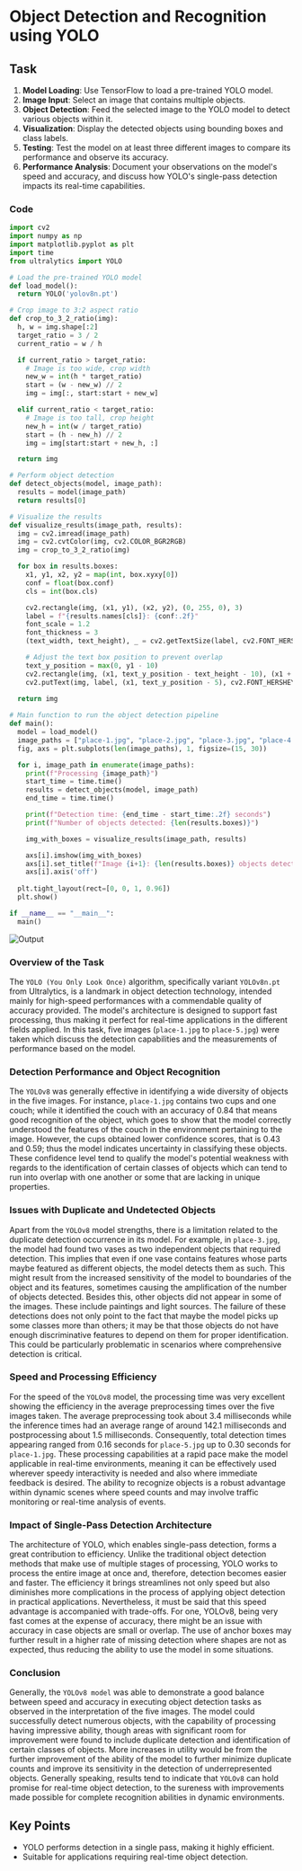 # Object Detection and Recognition using YOLO
## Task
1. **Model Loading**: Use TensorFlow to load a pre-trained YOLO model.
2. **Image Input**: Select an image that contains multiple objects.
3. **Object Detection**: Feed the selected image to the YOLO model to detect various objects within it.
4. **Visualization**: Display the detected objects using bounding boxes and class labels.
5. **Testing**: Test the model on at least three different images to compare its performance and observe its accuracy.
6. **Performance Analysis**: Document your observations on the model's speed and accuracy, and discuss how YOLO's single-pass detection impacts its real-time capabilities.
### Code
```python
import cv2
import numpy as np
import matplotlib.pyplot as plt
import time
from ultralytics import YOLO

# Load the pre-trained YOLO model
def load_model():
  return YOLO('yolov8n.pt')

# Crop image to 3:2 aspect ratio
def crop_to_3_2_ratio(img):
  h, w = img.shape[:2]
  target_ratio = 3 / 2
  current_ratio = w / h

  if current_ratio > target_ratio:
    # Image is too wide, crop width
    new_w = int(h * target_ratio)
    start = (w - new_w) // 2
    img = img[:, start:start + new_w]

  elif current_ratio < target_ratio:
    # Image is too tall, crop height
    new_h = int(w / target_ratio)
    start = (h - new_h) // 2
    img = img[start:start + new_h, :]

  return img

# Perform object detection
def detect_objects(model, image_path):
  results = model(image_path)
  return results[0]

# Visualize the results
def visualize_results(image_path, results):
  img = cv2.imread(image_path)
  img = cv2.cvtColor(img, cv2.COLOR_BGR2RGB)
  img = crop_to_3_2_ratio(img)

  for box in results.boxes:
    x1, y1, x2, y2 = map(int, box.xyxy[0])
    conf = float(box.conf)
    cls = int(box.cls)

    cv2.rectangle(img, (x1, y1), (x2, y2), (0, 255, 0), 3)
    label = f"{results.names[cls]}: {conf:.2f}"    
    font_scale = 1.2
    font_thickness = 3
    (text_width, text_height), _ = cv2.getTextSize(label, cv2.FONT_HERSHEY_SIMPLEX, font_scale, font_thickness)

    # Adjust the text box position to prevent overlap
    text_y_position = max(0, y1 - 10)
    cv2.rectangle(img, (x1, text_y_position - text_height - 10), (x1 + text_width, text_y_position), (0, 255, 0), -1)
    cv2.putText(img, label, (x1, text_y_position - 5), cv2.FONT_HERSHEY_SIMPLEX, font_scale, (0, 0, 0), font_thickness)
    
  return img

# Main function to run the object detection pipeline
def main():
  model = load_model()  
  image_paths = ["place-1.jpg", "place-2.jpg", "place-3.jpg", "place-4.jpg", "place-5.jpg"]
  fig, axs = plt.subplots(len(image_paths), 1, figsize=(15, 30))

  for i, image_path in enumerate(image_paths):
    print(f"Processing {image_path}")
    start_time = time.time()
    results = detect_objects(model, image_path)
    end_time = time.time()

    print(f"Detection time: {end_time - start_time:.2f} seconds")
    print(f"Number of objects detected: {len(results.boxes)}")

    img_with_boxes = visualize_results(image_path, results)

    axs[i].imshow(img_with_boxes)
    axs[i].set_title(f"Image {i+1}: {len(results.boxes)} objects detected", fontsize=16)
    axs[i].axis('off')
    
  plt.tight_layout(rect=[0, 0, 1, 0.96])
  plt.show()

if __name__ == "__main__":
  main()
```

![Output](https://github.com/user-attachments/assets/01c4d38b-fee6-4eb1-8670-ea1e0ef8b6d4)

### Overview of the Task
The `YOLO (You Only Look Once)` algorithm, specifically variant `YOLOv8n.pt` from Ultralytics, is a landmark in object detection technology, intended mainly for high-speed performances with a commendable quality of accuracy provided. The model's architecture is designed to support fast processing, thus making it perfect for real-time applications in the different fields applied. In this task, five images (`place-1.jpg` to `place-5.jpg`) were taken which discuss the detection capabilities and the measurements of performance based on the model.

### Detection Performance and Object Recognition
The `YOLOv8` was generally effective in identifying a wide diversity of objects in the five images. For instance, `place-1.jpg` contains two cups and one couch; while it identified the couch with an accuracy of 0.84 that means good recognition of the object, which goes to show that the model correctly understood the features of the couch in the environment pertaining to the image. However, the cups obtained lower confidence scores, that is 0.43 and 0.59; thus the model indicates uncertainty in classifying these objects. These confidence level tend to qualify the model's potential weakness with regards to the identification of certain classes of objects which can tend to run into overlap with one another or some that are lacking in unique properties.

### Issues with Duplicate and Undetected Objects
Apart from the `YOLOv8` model strengths, there is a limitation related to the duplicate detection occurrence in its model. For example, in `place-3.jpg`, the model had found two vases as two independent objects that required detection. This implies that even if one vase contains features whose parts maybe featured as different objects, the model detects them as such. This might result from the increased sensitivity of the model to boundaries of the object and its features, sometimes causing the amplification of the number of objects detected. Besides this, other objects did not appear in some of the images. These include paintings and light sources. The failure of these detections does not only point to the fact that maybe the model picks up some classes more than others; it may be that those objects do not have enough discriminative features to depend on them for proper identification. This could be particularly problematic in scenarios where comprehensive detection is critical.

### Speed and Processing Efficiency
For the speed of the `YOLOv8` model, the processing time was very excellent showing the efficiency in the average preprocessing times over the five images taken. The average preprocessing took about 3.4 milliseconds while the inference times had an average range of around 142.1 milliseconds and postprocessing about 1.5 milliseconds. Consequently, total detection times appearing ranged from 0.16 seconds for `place-5.jpg` up to 0.30 seconds for `place-1.jpg`. These processing capabilities at a rapid pace make the model applicable in real-time environments, meaning it can be effectively used wherever speedy interactivity is needed and also where immediate feedback is desired. The ability to recognize objects is a robust advantage within dynamic scenes where speed counts and may involve traffic monitoring or real-time analysis of events.

### Impact of Single-Pass Detection Architecture
The architecture of YOLO, which enables single-pass detection, forms a great contribution to efficiency. Unlike the traditional object detection methods that make use of multiple stages of processing, YOLO works to process the entire image at once and, therefore, detection becomes easier and faster. The efficiency it brings streamlines not only speed but also diminishes more complications in the process of applying object detection in practical applications. Nevertheless, it must be said that this speed advantage is accompanied with trade-offs. For one, YOLOv8, being very fast comes at the expense of accuracy, there might be an issue with accuracy in case objects are small or overlap. The use of anchor boxes may further result in a higher rate of missing detection where shapes are not as expected, thus reducing the ability to use the model in some situations.

### Conclusion
Generally, the `YOLOv8 model` was able to demonstrate a good balance between speed and accuracy in executing object detection tasks as observed in the interpretation of the five images. The model could successfully detect numerous objects, with the capability of processing having impressive ability, though areas with significant room for improvement were found to include duplicate detection and identification of certain classes of objects. More increases in utility would be from the further improvement of the ability of the model to further minimize duplicate counts and improve its sensitivity in the detection of underrepresented objects. Generally speaking, results tend to indicate that `YOLOv8` can hold promise for real-time object detection, to the sureness with improvements made possible for complete recognition abilities in dynamic environments.

## Key Points
* YOLO performs detection in a single pass, making it highly efficient.
* Suitable for applications requiring real-time object detection.
